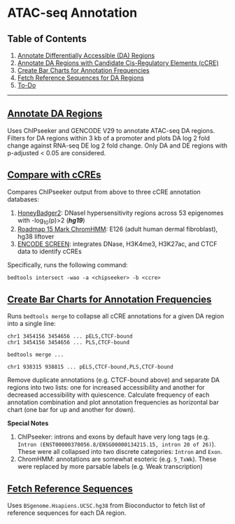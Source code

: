 # ATAC-seq Annotation

## Table of Contents
1. [Annotate Differentially Accessible (DA) Regions](#annotate-da-regions)
1. [Annotate DA Regions with Candidate Cis-Regulatory Elements (cCRE)](#compare-with-ccres)
1. [Create Bar Charts for Annotation Frequencies](#create-bar-charts-for-annotation-frequencies)
1. [Fetch Reference Sequences for DA Regions](#fetch-reference-sequences)
1. [To-Do](#to-do)

---

## [Annotate DA Regions](anno.r)

Uses ChIPseeker and GENCODE V29 to annotate ATAC-seq DA regions. Filters for DA regions within 3 kb of a promoter and plots DA log 2 fold change against RNA-seq DE log 2 fold change. Only DA and DE regions with p-adjusted < 0.05 are considered.

## [Compare with cCREs](overlaps.R)

Compares ChIPseeker output from above to three cCRE annotation databases:
1. [HoneyBadger2](https://personal.broadinstitute.org/meuleman/reg2map/HoneyBadger2_release/): DNaseI hypersensitivity regions across 53 epigenomes with -log<sub>10</sub>(p)>2 (***hg19***)
1. [Roadmap 15 Mark ChromHMM](https://egg2.wustl.edu/roadmap/web_portal/chr_state_learning.html): E126 (adult human dermal fibroblast), hg38 liftover
1. [ENCODE SCREEN](https://screen.encodeproject.org/): integrates DNase, H3K4me3, H3K27ac, and CTCF data to identify cCREs

Specifically, runs the following command:

    bedtools intersect -wao -a <chipseeker> -b <ccre>

## [Create Bar Charts for Annotation Frequencies](charts.py)

Runs `bedtools merge` to collapse all cCRE annotations for a given DA region into a single line:

    chr1 3454156 3454656 ... pELS,CTCF-bound
    chr1 3454156 3454656 ... PLS,CTCF-bound

    bedtools merge ...

    chr1 938315 938815 ... pELS,CTCF-bound,PLS,CTCF-bound

Remove duplicate annotations (e.g. CTCF-bound above) and separate DA regions into two lists: one for increased accessibility and another for decreased accessibility with quiescence. Calculate frequency of each annotation combination and plot annotation frequencies as horizontal bar chart (one bar for up and another for down).

**Special Notes**
1. ChIPseeker: introns and exons by default have very long tags (e.g. `Intron (ENST00000370056.8/ENSG00000134215.15, intron 20 of 26)`). These were all collapsed into two discrete categories: `Intron` and `Exon`.
1. ChromHMM: annotations are somewhat esoteric (e.g. `5_TxWk`). These were replaced by more parsable labels (e.g. Weak transcription)

## [Fetch Reference Sequences](getSeq.r)

Uses `BSgenome.Hsapiens.UCSC.hg38` from Bioconductor to fetch list of reference sequences for each DA region.
